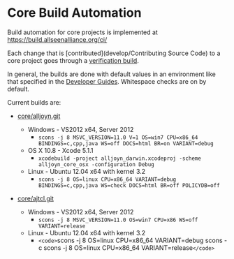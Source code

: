 # Core Build Automation

Build automation for core projects is implemented at https://build.allseenalliance.org/ci/

Each change that is [contributed](develop/Contributing Source Code) to a core project goes through a [verification build](https///build.allseenalliance.org/ci/view/verify/).

In general, the builds are done with default values in an environment like that specified in the [Developer Guides](https///allseenalliance.org/developer-resources). Whitespace checks are on by default.

Current builds are:

*  [core/alljoyn.git](https///git.allseenalliance.org/gerrit/#/admin/projects/core/alljoyn)
    * Windows - VS2012 x64, Server 2012
      * `scons -j 8 MSVC_VERSION=11.0 V=1 OS=win7 CPU=x86_64 BINDINGS=c,cpp,java WS=off DOCS=html BR=on VARIANT=debug`
    * OS X 10.8 - Xcode 5.1.1
      * `xcodebuild -project alljoyn_darwin.xcodeproj -scheme alljoyn_core_osx -configuration Debug`
    * Linux - Ubuntu 12.04 x64 with kernel 3.2
      * `scons -j 8 OS=linux CPU=x86_64 VARIANT=debug BINDINGS=c,cpp,java WS=check DOCS=html BR=off POLICYDB=off`

*  [core/ajtcl.git](https///git.allseenalliance.org/gerrit/#/admin/projects/core/ajtcl)
    * Windows - VS2012 x64, Server 2012
      * `scons -j 8 MSVC_VERSION=11.0 OS=win7 CPU=x86 WS=off VARIANT=release`
    * Linux - Ubuntu 12.04 x64 with kernel 3.2
      * `<code>`scons -j 8 OS=linux CPU=x86_64 VARIANT=debug
scons -c
scons -j 8 OS=linux CPU=x86_64 VARIANT=release`</code>`


